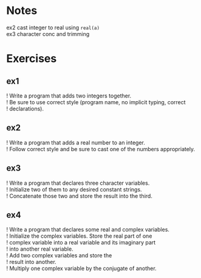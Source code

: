 # Notes

ex2 cast integer to real using `real(a)`        
ex3 character conc and trimming

# Exercises

## ex1
! Write a program that adds two integers together.    
! Be sure to use correct style (program name, no implicit typing, correct     
! declarations).       

## ex2
! Write a program that adds a real number to an integer.      
! Follow correct style and be sure to cast one of the numbers appropriately.

## ex3
! Write a program that declares three character variables.       
! Initialize two of them to any desired constant strings.      
! Concatenate those two and store the result into the third.

## ex4
! Write a program that declares some real and complex variables.       
! Initialize the complex variables. Store the real part of one      
! complex variable into a real variable and its imaginary part     
! into another real variable.       
! Add two complex variables and store the      
! result into another.      
! Multiply one complex variable by the conjugate of another.


